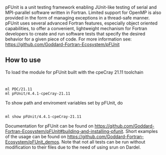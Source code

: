pFUnit is a unit testing framework enabling JUnit-like testing of serial and MPI-parallel software written in Fortran. Limited support for OpenMP is also provided in the form of managing exceptions in a thread-safe manner.
pFUnit uses several advanced Fortran features, especially object oriented capabilities, to offer a convenient, lightweight mechanism for Fortran developers to create and run software tests that specify the desired behavior for a given piece of code.
For more information see: https://github.com/Goddard-Fortran-Ecosystem/pFUnit

## How to use

To load the module for pFUnit built with the cpeCray 21.11 toolchain

# 

```
ml PDC/21.11
ml pFUnit/4.4.1-cpeCray-21.11
```
To show path and enviroment variables set by pFUnit, do

## 

```
ml show pFUnit/4.4.1-cpeCray-21.11
```
Documentation for pFUnit can be found on https://github.com/Goddard-Fortran-Ecosystem/pFUnit#building-and-installing-pfunit.
Short examples of the usage can be found on https://github.com/Goddard-Fortran-Ecosystem/pFUnit_demos. Note that not all tests can be run without modification to their files due to the need of using srun on Dardel.
